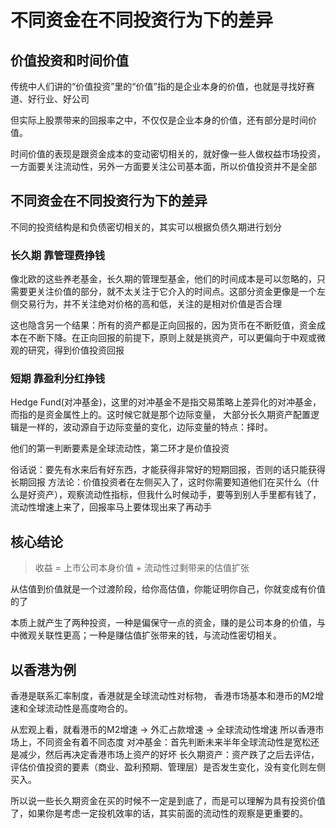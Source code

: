 # 不同资金在不同投资行为下的差异



## 价值投资和时间价值

传统中人们讲的“价值投资”里的“价值”指的是企业本身的价值，也就是寻找好赛道、好行业、好公司

但实际上股票带来的回报率之中，不仅仅是企业本身的价值，还有部分是时间价值。

时间价值的表现是跟资金成本的变动密切相关的，就好像一些人做权益市场投资，一方面要关注流动性，另外一方面要关注公司基本面，所以价值投资并不是全部

## 不同资金在不同投资行为下的差异

不同的投资结构是和负债密切相关的，其实可以根据负债久期进行划分

### 长久期 靠管理费挣钱

像北欧的这些养老基金，长久期的管理型基金，他们的时间成本是可以忽略的，只需要更关注价值的部分，就不太关注于它介入的时间点。这部分资金更像是一个左侧交易行为，并不关注绝对价格的高和低，关注的是相对价值是否合理

这也隐含另一个结果：所有的资产都是正向回报的，因为货币在不断贬值，资金成本在不断下降。在正向回报的前提下，原则上就是挑资产，可以更偏向于中观或微观的研究，得到价值投资回报

### 短期 靠盈利分红挣钱

Hedge Fund(对冲基金)，这里的对冲基金不是指交易策略上差异化的对冲基金，而指的是资金属性上的。这时候它就是那个边际变量， 大部分长久期资产配置逻辑是一样的，波动源自于边际变量的变化，边际变量的特点：择时。

他们的第一判断要素是全球流动性，第二环才是价值投资

俗话说：要先有水来后有好东西，才能获得非常好的短期回报，否则的话只能获得长期回报
方法论：价值投资者在左侧买入了，这时你需要知道他们在买什么（什么是好资产），观察流动性指标，但我什么时候动手，要等到别人手里都有钱了，流动性增速上来了，回报率马上要体现出来了再动手

## 核心结论



> 收益 = 上市公司本身价值 + 流动性过剩带来的估值扩张


从估值到价值就是一个过渡阶段，给你高估值，你能证明你自己，你就变成有价值的了

本质上就产生了两种投资，一种是偏保守一点的资金，赚的是公司本身的价值，与中微观关联性更高；一种是赚估值扩张带来的钱，与流动性密切相关。


## 以香港为例

香港是联系汇率制度，香港就是全球流动性对标物，
香港市场基本和港币的M2增速和全球流动性是高度吻合的。

从宏观上看，就看港币的M2增速 → 外汇占款增速 → 全球流动性增速
所以香港市场上，不同资金有着不同态度
对冲基金：首先判断未来半年全球流动性是宽松还是减少，然后再决定香港市场上资产的好坏
长久期资产：资产跌了之后去评估，评估价值投资的要素（商业、盈利预期、管理层）是否发生变化，没有变化则左侧买入。

所以说一些长久期资金在买的时候不一定是到底了，而是可以理解为具有投资价值了，如果你是考虑一定投机效率的话，其实前面的流动性的观察是更重要的。